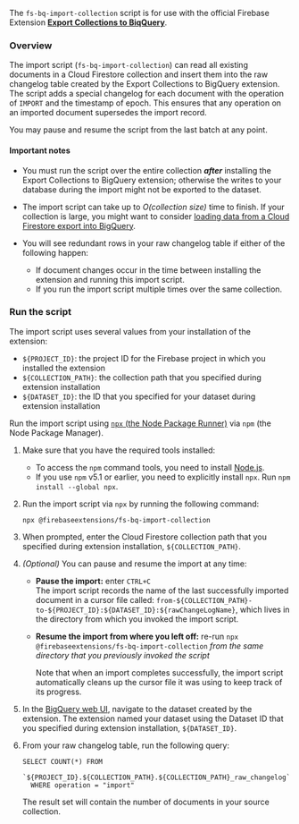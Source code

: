 The `fs-bq-import-collection` script is for use with the official Firebase Extension [**Export Collections to BiqQuery**](https://github.com/firebase/extensions/tree/master/firestore-bigquery-export).

### Overview

The import script (`fs-bq-import-collection`) can read all existing documents in a Cloud Firestore collection and insert them into the raw changelog table created by the Export Collections to BigQuery extension. The script adds a special changelog for each document with the operation of `IMPORT` and the timestamp of epoch. This ensures that any operation on an imported document supersedes the import record.

You may pause and resume the script from the last batch at any point.

#### Important notes

+   You must run the script over the entire collection **_after_** installing the Export Collections to BigQuery extension; otherwise the writes to your database during the import might not be exported to the dataset.
+   The import script can take up to _O(collection size)_ time to finish. If your collection is large, you might want to consider [loading data from a Cloud Firestore export into BigQuery](https://cloud.google.com/bigquery/docs/loading-data-cloud-firestore).
+   You will see redundant rows in your raw changelog table if either of the following happen:

    +   If document changes occur in the time between installing the extension and running this import script.
    +   If you run the import script multiple times over the same collection.

### Run the script

The import script uses several values from your installation of the extension:

+   `${PROJECT_ID}`: the project ID for the Firebase project in which you installed the extension
+   `${COLLECTION_PATH}`: the collection path that you specified during extension installation
+   `${DATASET_ID}`: the ID that you specified for your dataset during extension installation

Run the import script using [`npx` (the Node Package Runner)](https://www.npmjs.com/package/npx) via `npm` (the Node Package Manager).

1.  Make sure that you have the required tools installed:
    * To access the `npm` command tools, you need to install [Node.js](https://www.nodejs.org/).
    * If you use `npm` v5.1 or earlier, you need to explicitly install `npx`. Run `npm install --global npx`.

1.  Run the import script via `npx` by running the following command:

    ```
    npx @firebaseextensions/fs-bq-import-collection
    ```

1.  When prompted, enter the Cloud Firestore collection path that you specified during extension installation, `${COLLECTION_PATH}`.

1.  _(Optional)_ You can pause and resume the import at any time:  

    +   **Pause the import:** enter `CTRL+C`  
    The import script records the name of the last successfully imported document in a cursor file called:
    `from-${COLLECTION_PATH}-to-${PROJECT_ID}:${DATASET_ID}:${rawChangeLogName}`,
    which lives in the directory from which you invoked the import script.

    +   **Resume the import from where you left off:** re-run `npx @firebaseextensions/fs-bq-import-collection`
    _from the same directory that you previously invoked the script_

        Note that when an import completes successfully, the import script automatically cleans up the cursor file it was using to keep track of its progress.

1.  In the [BigQuery web UI](https://console.cloud.google.com/bigquery), navigate to the dataset created by the extension. The extension named your dataset using the Dataset ID that you specified during extension installation, `${DATASET_ID}`.

1.  From your raw changelog table, run the following query:  
  
    ```  
    SELECT COUNT(*) FROM  
      `${PROJECT_ID}.${COLLECTION_PATH}.${COLLECTION_PATH}_raw_changelog`  
      WHERE operation = "import"  
    ```

    The result set will contain the number of documents in your source collection.
